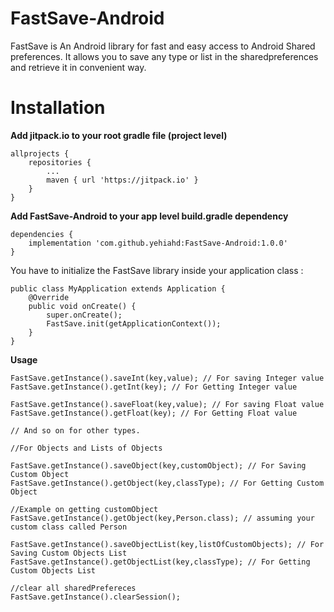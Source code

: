 # FastSave-Android

FastSave is An Android library for fast and easy access to Android Shared preferences.
It allows you to save any type or list in the sharedpreferences and retrieve it in convenient way.

# Installation

<b>Add jitpack.io to your root gradle file (project level)</b>

```
allprojects {
    repositories {
        ...
        maven { url 'https://jitpack.io' }
    }
}
```
<b>Add FastSave-Android to your app level build.gradle dependency</b>

```
dependencies {
    implementation 'com.github.yehiahd:FastSave-Android:1.0.0'
}

```

You have to initialize the FastSave library inside your application class :

````
public class MyApplication extends Application {
    @Override
    public void onCreate() {
        super.onCreate();
        FastSave.init(getApplicationContext());
    }
}

````

<b>Usage</b>

````
FastSave.getInstance().saveInt(key,value); // For saving Integer value
FastSave.getInstance().getInt(key); // For Getting Integer value

FastSave.getInstance().saveFloat(key,value); // For saving Float value
FastSave.getInstance().getFloat(key); // For Getting Float value

// And so on for other types.

//For Objects and Lists of Objects

FastSave.getInstance().saveObject(key,customObject); // For Saving Custom Object
FastSave.getInstance().getObject(key,classType); // For Getting Custom Object

//Example on getting customObject
FastSave.getInstance().getObject(key,Person.class); // assuming your custom class called Person

FastSave.getInstance().saveObjectList(key,listOfCustomObjects); // For Saving Custom Objects List
FastSave.getInstance().getObjectList(key,classType); // For Getting Custom Objects List

//clear all sharedPrefereces
FastSave.getInstance().clearSession();

````
